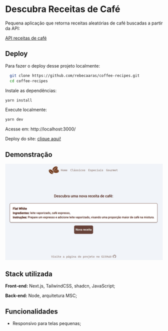 
# Descubra Receitas de Café

Pequena aplicação que retorna receitas aleatórias de café buscadas a partir da API:

[API receitas de café](https://coffee-recipes.readme.io/reference/get_)






## Deploy

Para fazer o deploy desse projeto localmente:

```bash
  git clone https://github.com/rebecaaras/coffee-recipes.git
  cd coffee-recipes
```

Instale as dependências:
```bash
yarn install
```

Execute localmente:
```bash
yarn dev
```
Acesse em: http://localhost:3000/

Deploy do site:
[clique aqui!](https://rebecaaras-coffee-recipes.vercel.app/)


## Demonstração
<img src="preview.jpg" alt="drawing" width="600"/>



## Stack utilizada

**Front-end:** Next.js, TailwindCSS, shadcn, JavaScript;

**Back-end:** Node, arquitetura MSC;


## Funcionalidades

- Responsivo para telas pequenas;